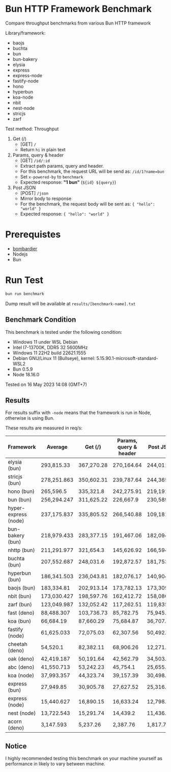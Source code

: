 # Bun HTTP Framework Benchmark

Compare throughput benchmarks from various Bun HTTP framework

Library/framework:

-   baojs
-   buchta
-   bun
-   bun-bakery
-   elysia
-   express
-   express-node
-   fastify-node
-   hono
-   hyperbun
-   koa-node
-   nbit
-   nest-node
-   stricjs
-   zarf

Test method:
Throughput

1. Get (/)
    - [GET] `/`
    - Return `hi` in plain text
2. Params, query & header
    - [GET] `/id/:id`
    - Extract path params, query and header.
    - For this benchmark, the request URL will be send as: `/id/1?name=bun`
    - Set `x-powered-by` to `benchmark`
    - Expected response: **"1 bun"** (`${id} ${query}`)
3. Post JSON
    - [POST] `/json`
    - Mirror body to response
    - For the benchmark, the request body will be sent as: `{ "hello": "world" }`
    - Expected response: `{ "hello": "world" }`

# Prerequistes

-   [bombardier](https://github.com/codesenberg/bombardier)
-   Nodejs
-   Bun

# Run Test

```typescript
bun run benchmark
```

Dump result will be available at `results/[benchmark-name].txt`

## Benchmark Condition

This benchmark is tested under the following condition:

-   Windows 11 under WSL Debian
-   Intel I7-13700K, DDR5 32 5600MHz
-   Windows 11 22H2 build 22621.1555
-   Debian GNU/Linux 11 (Bullseye), kernel: 5.15.90.1-microsoft-standard-WSL2
-   Bun 0.5.9
-   Node 18.16.0

Tested on 16 May 2023 14:08 (GMT+7)

## Results

For results suffix with `-node` means that the framework is run in Node, otherwise is using Bun.

These results are measured in req/s:

| Framework            | Average     | Get (/)    | Params, query & header | Post JSON  |
| -------------------- | ----------- | ---------- | ---------------------- | ---------- |
| elysia (bun)         | 293,815.33  | 367,270.28 | 270,164.64             | 244,011.07 |
| stricjs (bun)        | 278,251.863 | 350,602.31 | 239,787.64             | 244,365.64 |
| hono (bun)           | 265,596.5   | 335,321.8  | 242,275.91             | 219,191.79 |
| bun (bun)            | 256,294.247 | 311,625.22 | 226,667.9              | 230,589.62 |
| hyper-express (node) | 237,175.837 | 335,805.52 | 266,540.88             | 109,181.11 |
| bun-bakery (bun)     | 218,979.433 | 283,377.15 | 191,467.06             | 182,094.09 |
| nhttp (bun)          | 211,291.977 | 321,654.3  | 145,626.92             | 166,594.71 |
| buchta (bun)         | 207,552.687 | 248,031.6  | 192,872.57             | 181,753.89 |
| hyperbun (bun)       | 186,341.503 | 236,043.81 | 182,076.17             | 140,904.53 |
| baojs (bun)          | 183,334.81  | 202,913.14 | 173,782.13             | 173,309.16 |
| nbit (bun)           | 173,030.427 | 198,597.76 | 162,412.72             | 158,080.8  |
| zarf (bun)           | 123,049.987 | 132,052.42 | 117,262.51             | 119,835.03 |
| fast (deno)          | 88,488.307  | 103,736.73 | 85,782.75              | 75,945.44  |
| koa (bun)            | 66,684.19   | 87,660.29  | 75,684.87              | 36,707.41  |
| fastify (node)       | 61,625.033  | 72,075.03  | 62,307.56              | 50,492.51  |
| cheetah (deno)       | 54,520.1    | 82,382.11  | 68,906.26              | 12,271.93  |
| oak (deno)           | 42,419.187  | 50,191.64  | 42,562.79              | 34,503.13  |
| abc (deno)           | 41,550.713  | 53,242.23  | 45,754.1               | 25,655.81  |
| koa (node)           | 37,993.357  | 44,323.74  | 39,157.39              | 30,498.94  |
| express (bun)        | 27,949.85   | 30,905.78  | 27,627.52              | 25,316.25  |
| express (node)       | 15,440.627  | 16,890.15  | 16,633.24              | 12,798.49  |
| nest (node)          | 13,722.543  | 15,291.74  | 14,439.2               | 11,436.69  |
| acorn (deno)         | 3,147.593   | 5,237.26   | 2,387.76               | 1,817.76   |


## Notice

I highly recommended testing this benchmark on your machine yourself as performance in likely to vary between machine.
